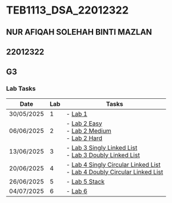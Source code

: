 # TEB1113_DSA_22012322
## NUR AFIQAH SOLEHAH BINTI MAZLAN
## 22012322
## G3

### Lab Tasks

| Date       | Lab | Tasks                                                                 |
|------------|-----|------------------------------------------------------------------------|
| 30/05/2025  | 1   | - [Lab 1](./22012322_Afiqah_L1/22012322_Afiqah_L1.cpp)                   |
| 06/06/2025  | 2   | - [Lab 2 Easy](./22012322_Afiqah_L2/easy.cpp) <br> - [Lab 2 Medium](./22012322_Afiqah_L2/medium.cpp) <br> - [Lab 2 Hard](./22012322_Afiqah_L2/hard.cpp)           |
| 13/06/2025  | 3   | - [Lab 3 Singly Linked List](./22012322_Afiqah_L3/singly.cpp) <br> - [Lab 3 Doubly Linked List](./22012322_Afiqah_L3/doubly.cpp)                 |
| 20/06/2025  | 4   | - [Lab 4 Singly Circular Linked List](./22012322_Afiqah_L4/circular.cpp) <br> - [Lab 4 Doubly Circular Linked List](./22012322_Afiqah_L4/doublycircular.cpp)|
| 26/06/2025  | 5   | - [Lab 5 Stack](#)                                                            |
| 04/07/2025  | 6   | - [Lab 6 ](#)                                                            |
